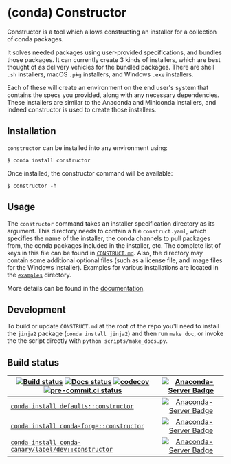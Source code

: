 # (conda) Constructor

Constructor is a tool which allows constructing an installer for a collection of conda packages.

It solves needed packages using user-provided specifications, and bundles those packages.
It can currently create 3 kinds of installers, which are best thought of as delivery
vehicles for the bundled packages.
There are shell `.sh` installers, macOS `.pkg` installers, and Windows `.exe` installers.

Each of these will create an environment on the end user's system that contains the specs
you provided, along with any necessary dependencies.
These installers are similar to the Anaconda and Miniconda installers, and indeed constructor is used to create those installers.

## Installation

`constructor` can be installed into any environment using:

    $ conda install constructor

Once installed, the constructor command will be available:

    $ constructor -h

## Usage

The `constructor` command takes an installer specification directory as its
argument.  This directory needs to contain a file `construct.yaml`,
which specifies the name of the installer, the conda channels to
pull packages from, the conda packages included in the installer, etc.
The complete list of keys in this file can be found in [`CONSTRUCT.md`](./CONSTRUCT.md).
Also, the directory may contain some additional optional files (such as a
license file, and image files for the Windows installer).
Examples for various installations are located in the [`examples`](examples/) directory.

More details can be found in the [documentation](https://conda.github.io/constructor/).

## Development

To build or update ``CONSTRUCT.md`` at the root of the repo you'll need to install the
`jinja2` package (`conda install jinja2`) and then run ``make doc``, or invoke the
the script directly with ``python scripts/make_docs.py``.

## Build status

| [![Build status](https://github.com/conda/constructor/actions/workflows/main.yml/badge.svg)](https://github.com/conda/constructor/actions/workflows/main.yml) [![Docs status](https://github.com/conda/constructor/actions/workflows/docs.yml/badge.svg)](https://github.com/conda/constructor/actions/workflows/docs.yml) [![codecov](https://codecov.io/gh/conda/constructor/branch/main/graph/badge.svg)](https://codecov.io/gh/conda/constructor) [![pre-commit.ci status](https://results.pre-commit.ci/badge/github/conda/constructor/main.svg)](https://results.pre-commit.ci/latest/github/conda/constructor/main)  | [![Anaconda-Server Badge](https://anaconda.org/conda-canary/constructor/badges/latest_release_date.svg)](https://anaconda.org/conda-canary/constructor) |
| --- | :-: |
| [`conda install defaults::constructor`](https://anaconda.org/anaconda/constructor) | [![Anaconda-Server Badge](https://anaconda.org/anaconda/constructor/badges/version.svg)](https://anaconda.org/anaconda/constructor) |
| [`conda install conda-forge::constructor`](https://anaconda.org/conda-forge/constructor) | [![Anaconda-Server Badge](https://anaconda.org/conda-forge/constructor/badges/version.svg)](https://anaconda.org/conda-forge/constructor) |
| [`conda install conda-canary/label/dev::constructor`](https://anaconda.org/conda-canary/constructor) | [![Anaconda-Server Badge](https://anaconda.org/conda-canary/constructor/badges/version.svg)](https://anaconda.org/conda-canary/constructor) |
